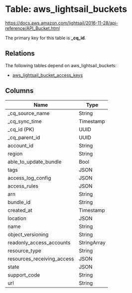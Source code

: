 # Table: aws_lightsail_buckets

https://docs.aws.amazon.com/lightsail/2016-11-28/api-reference/API_Bucket.html

The primary key for this table is **_cq_id**.

## Relations

The following tables depend on aws_lightsail_buckets:
  - [aws_lightsail_bucket_access_keys](aws_lightsail_bucket_access_keys.md)

## Columns

| Name          | Type          |
| ------------- | ------------- |
|_cq_source_name|String|
|_cq_sync_time|Timestamp|
|_cq_id (PK)|UUID|
|_cq_parent_id|UUID|
|account_id|String|
|region|String|
|able_to_update_bundle|Bool|
|tags|JSON|
|access_log_config|JSON|
|access_rules|JSON|
|arn|String|
|bundle_id|String|
|created_at|Timestamp|
|location|JSON|
|name|String|
|object_versioning|String|
|readonly_access_accounts|StringArray|
|resource_type|String|
|resources_receiving_access|JSON|
|state|JSON|
|support_code|String|
|url|String|